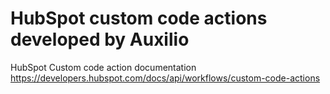# HubSpot custom code actions developed by Auxilio

HubSpot Custom code action documentation https://developers.hubspot.com/docs/api/workflows/custom-code-actions
